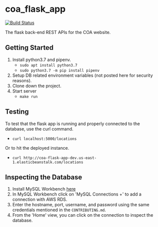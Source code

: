 # coa_flask_app

[![Build Status](https://travis-ci.com/CleanOceanAction/coa_flask_app.svg?branch=master)](https://travis-ci.com/CleanOceanAction/coa_flask_app)

The flask back-end REST APIs for the COA website.

## Getting Started

1. Install python3.7 and pipenv.
    - `sudo apt install python3.7`
    - `sudo python3.7 -m pip install pipenv`
2. Setup DB related environment variables (not posted here for security reasons).
3. Clone down the project.
4. Start server
    - `make run`

## Testing

To test that the flask app is running and properly connected to the database,
use the curl command.

- `curl localhost:5000/locations`

Or to hit the deployed instance.

- `curl http://coa-flask-app-dev.us-east-1.elasticbeanstalk.com/locations`

## Inspecting the Database

1. Install MySQL Workbench [here](https://dev.mysql.com/downloads/workbench/)
2. In MySQL Workbench click on 'MySQL Connections +' to add
   a connection with AWS RDS.
3. Enter the hostname, port, username, and password using the
   same credentials mentioned in the `CONTRIBUTING.md`.
4. From the 'Home' view, you can click on the connection to inspect the database.
